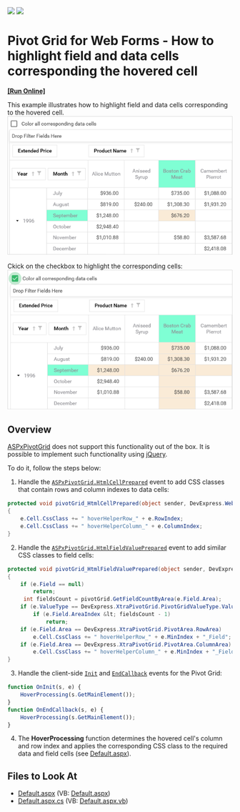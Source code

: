 <!-- default badges list -->
[![](https://img.shields.io/badge/Open_in_DevExpress_Support_Center-FF7200?style=flat-square&logo=DevExpress&logoColor=white)](https://supportcenter.devexpress.com/ticket/details/T621056)
[![](https://img.shields.io/badge/📖_How_to_use_DevExpress_Examples-e9f6fc?style=flat-square)](https://docs.devexpress.com/GeneralInformation/403183)
<!-- default badges end -->
# Pivot Grid for Web Forms - How to highlight field and data cells corresponding the hovered cell
<!-- run online -->
**[[Run Online]](https://codecentral.devexpress.com/t621056/)**
<!-- run online end -->
This example illustrates how to highlight field and data cells corresponding to the hovered cell.
![Pivot Grid for Web Forms - Hightlighting data cells](media/7c770969-ded8-4eaa-9ec8-f052f7dd136a.png)

Ckick on the checkbox to highlight the corresponding cells:
![Pivot Grid for Web Forms - Hightlighting all corresponding data cells](media/7d663a5d-2701-411f-88ca-3d07da9f1eda.png)

## Overview

[ASPxPivotGrid](https://docs.devexpress.com/AspNet/DevExpress.Web.ASPxPivotGrid.ASPxPivotGrid) does not support this functionality out of the box. It is possible to implement such functionality using [jQuery](https://jquery.com/).

To do it, follow the steps below:
1. Handle the [`ASPxPivotGrid.HtmlCellPrepared`](https://docs.devexpress.com/AspNet/DevExpress.Web.ASPxPivotGrid.ASPxPivotGrid.HtmlCellPrepared) event to add CSS classes that contain rows and column indexes to data cells:
```csharp
protected void pivotGrid_HtmlCellPrepared(object sender, DevExpress.Web.ASPxPivotGrid.PivotHtmlCellPreparedEventArgs e)
{
    e.Cell.CssClass += " hoverHelperRow_" + e.RowIndex;
    e.Cell.CssClass += " hoverHelperColumn_" + e.ColumnIndex;
}
```
2. Handle the [`ASPxPivotGrid.HtmlFieldValuePrepared`](https://docs.devexpress.com/AspNet/DevExpress.Web.ASPxPivotGrid.ASPxPivotGrid.HtmlFieldValuePrepared) event to add similar CSS classes to field cells:
```csharp
protected void pivotGrid_HtmlFieldValuePrepared(object sender, DevExpress.Web.ASPxPivotGrid.PivotHtmlFieldValuePreparedEventArgs e)
{
    if (e.Field == null)
        return;
     int fieldsCount = pivotGrid.GetFieldCountByArea(e.Field.Area);
    if (e.ValueType == DevExpress.XtraPivotGrid.PivotGridValueType.Value)
        if (e.Field.AreaIndex &lt; fieldsCount - 1)
            return;
    if (e.Field.Area == DevExpress.XtraPivotGrid.PivotArea.RowArea)
        e.Cell.CssClass += " hoverHelperRow_" + e.MinIndex + "_Field";
    if (e.Field.Area == DevExpress.XtraPivotGrid.PivotArea.ColumnArea)
        e.Cell.CssClass += " hoverHelperColumn_" + e.MinIndex + "_Field";
}
```
3. Handle the client-side [`Init`](https://docs.devexpress.com/AspNet/js-ASPxClientControlBase.Init) and [`EndCallback`](https://docs.devexpress.com/AspNet/js-ASPxClientPivotGrid.EndCallback) events for the Pivot Grid:
```js
function OnInit(s, e) {
    HoverProcessing(s.GetMainElement());
}
function OnEndCallback(s, e) {
    HoverProcessing(s.GetMainElement());
}
```
4. The **HoverProcessing** function determines the hovered cell's column and row index and applies the corresponding CSS class to the required data and field cells (see [Default.aspx](./CS/WebSite/Default.aspx#L31-L69)).

## Files to Look At
* [Default.aspx](./CS/WebSite/Default.aspx) (VB: [Default.aspx](./VB/WebSite/Default.aspx))
* [Default.aspx.cs](./CS/WebSite/Default.aspx.cs) (VB: [Default.aspx.vb](./VB/WebSite/Default.aspx.vb))
